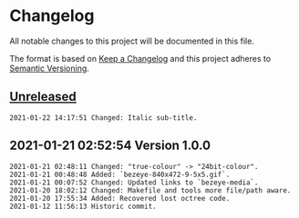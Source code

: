 # Changelog
All notable changes to this project will be documented in this file.

The format is based on [Keep a Changelog](http://keepachangelog.com/en/1.0.0/)
and this project adheres to [Semantic Versioning](http://semver.org/spec/v2.0.0.html).

## [Unreleased]

```
2021-01-22 14:17:51 Changed: Italic sub-title.
```

## 2021-01-21 02:52:54 Version 1.0.0

```
2021-01-21 02:48:11 Changed: "true-colour" -> "24bit-colour".
2021-01-21 00:48:48 Added: `bezeye-840x472-9-5x5.gif`.
2021-01-21 00:07:52 Changed: Updated links to `bezeye-media`.
2021-01-20 18:02:12 Changed: Makefile and tools more file/path aware.
2021-01-20 17:55:34 Added: Recovered lost octree code.
2021-01-12 11:56:13 Historic commit.
```

[Unreleased]: https://github.com/xyzzy/bezeye/compare/v1.0.0...HEAD
